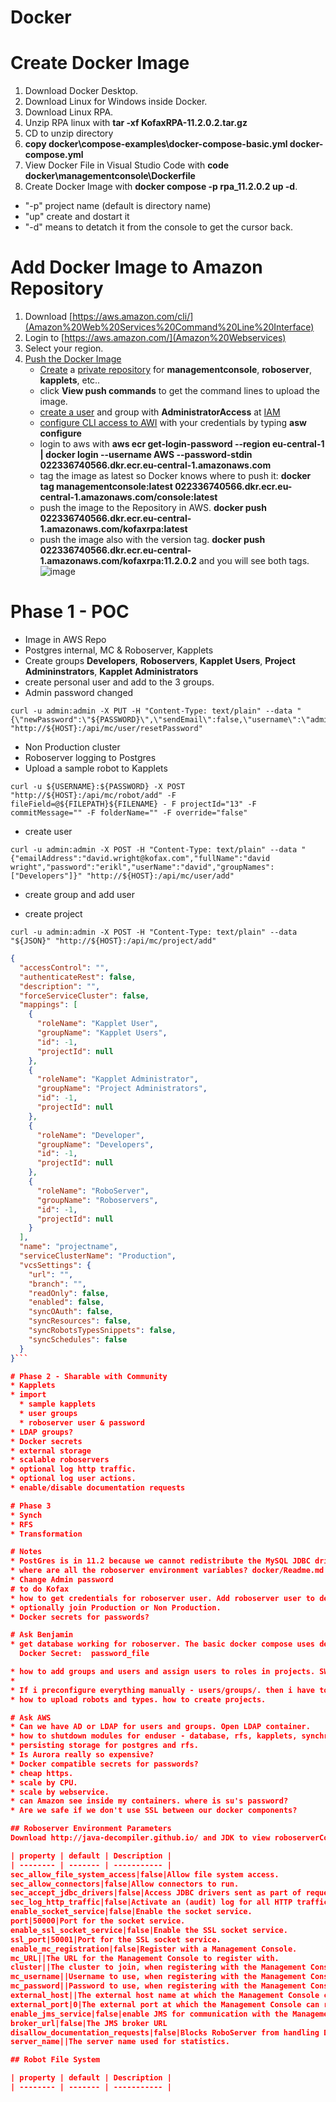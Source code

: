 # Docker

# Create Docker Image
1. Download Docker Desktop.
2. Download Linux for Windows inside Docker.
3. Download Linux RPA.
4. Unzip RPA linux with **tar -xf KofaxRPA-11.2.0.2.tar.gz**
5. CD to unzip directory
6. **copy docker\compose-examples\docker-compose-basic.yml docker-compose.yml**
7. View Docker File in Visual Studio Code with **code docker\managementconsole\Dockerfile**
8. Create Docker Image with **docker compose -p rpa_11.2.0.2 up -d**.   
  * "-p" project name (default is directory name)
  * "up" create and dostart it
  * "-d" means to detatch it from the console to get the cursor back.

# Add Docker Image to Amazon Repository
1. Download [https://aws.amazon.com/cli/](Amazon%20Web%20Services%20Command%20Line%20Interface)
2. Login to [https://aws.amazon.com/](Amazon%20Webservices)
3. Select your region.
4. [Push the Docker Image](https://docs.aws.amazon.com/AmazonECR/latest/userguide/docker-push-ecr-image.html)
   * [Create](https://docs.aws.amazon.com/AmazonECR/latest/userguide/repository-create.html) a [private repository](https://docs.aws.amazon.com/AmazonECR/latest/userguide/docker-push-ecr-image.html) for **managementconsole**, **roboserver**, **kapplets**, etc..
   * click **View push commands** to get the command lines to upload the image.
   * [create a user](https://docs.aws.amazon.com/AmazonECR/latest/userguide/get-set-up-for-amazon-ecr.html) and group with **AdministratorAccess** at [IAM](https://console.aws.amazon.com/iam)
   * [configure CLI access to AWI](https://docs.aws.amazon.com/cli/latest/userguide/cli-configure-quickstart.html) with your credentials by typing **asw configure**
   * login to aws with **aws ecr get-login-password --region eu-central-1 | docker login --username AWS --password-stdin 022336740566.dkr.ecr.eu-central-1.amazonaws.com**
   * tag the image as latest so Docker knows where to push it: **docker tag managementconsole:latest 022336740566.dkr.ecr.eu-central-1.amazonaws.com/console:latest**
   * push the image to the Repository in AWS. **docker push 022336740566.dkr.ecr.eu-central-1.amazonaws.com/kofaxrpa:latest**
   * push the image also with the version tag. **docker push 022336740566.dkr.ecr.eu-central-1.amazonaws.com/kofaxrpa:11.2.0.2** and you will see both tags.  
![image](https://user-images.githubusercontent.com/47416964/132709793-cd5edd48-ab6c-4397-9f84-3f8f5e85bb38.png)

# Phase 1 - POC
* Image in AWS Repo
* Postgres internal, MC & Roboserver, Kapplets
* Create groups **Developers**, **Roboservers**, **Kapplet Users**, **Project Admininstrators**, **Kapplet Administrators**
* create personal user and add to the 3 groups.
* Admin password changed
```
curl -u admin:admin -X PUT -H "Content-Type: text/plain" --data "{\"newPassword":\"${PASSWORD}\",\"sendEmail\":false,\"username\":\"admin\",\"oldPassword\":\"admin\"}" "http://${HOST}:/api/mc/user/resetPassword"
```
* Non Production cluster
* Roboserver logging to Postgres
* Upload a sample robot to Kapplets 
```
curl -u ${USERNAME}:${PASSWORD} -X POST "http://${HOST}:/api/mc/robot/add" -F fileField=@${FILEPATH}${FILENAME} - F projectId="13" -F commitMessage="" -F folderName="" -F override="false"
```
* create user
```
curl -u admin:admin -X POST -H "Content-Type: text/plain" --data "{"emailAddress":"david.wright@kofax.com","fullName":"david wright","password":"erikl","userName":"david","groupNames":["Developers"]}" "http://${HOST}:/api/mc/user/add"
```

* create group and add user

* create project
```
curl -u admin:admin -X POST -H "Content-Type: text/plain" --data "${JSON}" "http://${HOST}:/api/mc/project/add"
```
```JSON
{
  "accessControl": "",
  "authenticateRest": false,
  "description": "",
  "forceServiceCluster": false,
  "mappings": [
    {
      "roleName": "Kapplet User",
      "groupName": "Kapplet Users",
      "id": -1,
      "projectId": null
    },
    {
      "roleName": "Kapplet Administrator",
      "groupName": "Project Administrators",
      "id": -1,
      "projectId": null
    },
    {
      "roleName": "Developer",
      "groupName": "Developers",
      "id": -1,
      "projectId": null
    },
    {
      "roleName": "RoboServer",
      "groupName": "Roboservers",
      "id": -1,
      "projectId": null
    }
  ],
  "name": "projectname",
  "serviceClusterName": "Production",
  "vcsSettings": {
    "url": "",
    "branch": "",
    "readOnly": false,
    "enabled": false,
    "syncOAuth": false,
    "syncResources": false,
    "syncRobotsTypesSnippets": false,
    "syncSchedules": false
  }
}```

# Phase 2 - Sharable with Community
* Kapplets
* import 
  * sample kapplets
  * user groups
  * roboserver user & password
* LDAP groups?
* Docker secrets
* external storage
* scalable roboservers
* optional log http traffic.
* optional log user actions.
* enable/disable documentation requests

# Phase 3
* Synch
* RFS
* Transformation

# Notes
* PostGres is in 11.2 because we cannot redistribute the MySQL JDBC driver. and Postgres more popular on cloud maybe.
* where are all the roboserver environment variables? docker/Readme.md
* Change Admin password 
# to do Kofax
* how to get credentials for roboserver user. Add roboserver user to default cluster.
* optionally join Production or Non Production.
* Docker secrets for passwords?

# Ask Benjamin
* get database working for roboserver. The basic docker compose uses derby, but doesn't start it. Is it actually there?
  Docker Secret:  password_file

* how to add groups and users and assign users to roles in projects. SWAGGER can't do it.
* 
* If i preconfigure everything manually - users/groups/. then i have to import them. and how do i then set admin password?
* how to upload robots and types. how to create projects.

# Ask AWS
* Can we have AD or LDAP for users and groups. Open LDAP container.
* how to shutdown modules for enduser - database, rfs, kapplets, synchronizer
* persisting storage for postgres and rfs.
* Is Aurora really so expensive?
* Docker compatible secrets for passwords?
* cheap https.
* scale by CPU.
* scale by webservice.
* can Amazon see inside my containers. where is su's password?
* Are we safe if we don't use SSL between our docker components?

## Roboserver Environment Parameters
Download http://java-decompiler.github.io/ and JDK to view roboserverConfigurator.jar. Read MANIFEST.MF to find the entry point. There you will find **configurationfilesRoboserver.XML**

| property | default | Description |
| -------- | ------- | ----------- |
sec_allow_file_system_access|false|Allow file system access.
sec_allow_connectors|false|Allow connectors to run.
sec_accept_jdbc_drivers|false|Access JDBC drivers sent as part of requests.
sec_log_http_traffic|false|Activate an (audit) log for all HTTP traffic.
enable_socket_service|false|Enable the socket service.
port|50000|Port for the socket service.
enable_ssl_socket_service|false|Enable the SSL socket service.
ssl_port|50001|Port for the SSL socket service.
enable_mc_registration|false|Register with a Management Console.
mc_URL||The URL for the Management Console to register with.
cluster||The cluster to join, when registering with the Management Console.
mc_username||Username to use, when registering with the Management Console.
mc_password||Password to use, when registering with the Management Console.
external_host||The external host name at which the Management Console can reach this server.
external_port|0|The external port at which the Management Console can reach this server.
enable_jms_service|false|enable JMS for communication with the Management Console
broker_url|false|The JMS broker URL
disallow_documentation_requests|false|Blocks RoboServer from handling Documentation Requests.
server_name||The server name used for statistics.

## Robot File System

| property | default | Description |
| -------- | ------- | ----------- |
